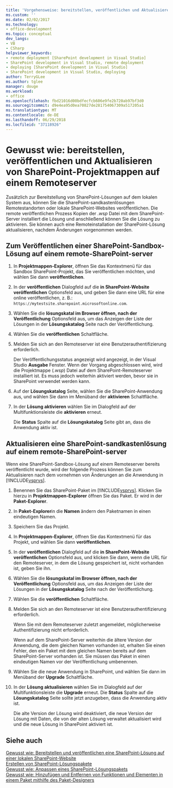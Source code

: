 ```yaml
---
title: 'Vorgehensweise: bereitstellen, veröffentlichen und Aktualisieren von SharePoint-Projektmappen auf einem Remoteserver | Microsoft-Dokumentation'
ms.custom: ''
ms.date: 02/02/2017
ms.technology:
- office-development
ms.topic: conceptual
dev_langs:
- VB
- CSharp
helpviewer_keywords:
- remote deployment [SharePoint development in Visual Studio]
- SharePoint development in Visual Studio, remote deployment
- deploying [SharePoint development in Visual Studio]
- SharePoint development in Visual Studio, deploying
author: TerryGLee
ms.author: tglee
manager: douge
ms.workload:
- office
ms.openlocfilehash: fbd21016d00bdfecfcb606e9fe2b720ab97bf3d0
ms.sourcegitcommit: d9e4ea95d0ea70827de281754067309a517205a1
ms.translationtype: MT
ms.contentlocale: de-DE
ms.lasthandoff: 06/29/2018
ms.locfileid: "37118926"
---
```

# <a name="how-to-deploy-publish-and-upgrade-sharepoint-solutions-on-a-remote-server"></a>Gewusst wie: bereitstellen, veröffentlichen und Aktualisieren von SharePoint-Projektmappen auf einem Remoteserver
  Zusätzlich zur Bereitstellung von SharePoint-Lösungen auf dem lokalen System aus, können Sie die SharePoint-sandkastenlösungen Remotestandorten oder lokale SharePoint-Websites veröffentlichen. Die remote veröffentlichen Prozess Kopien der *.wsp* Datei mit dem SharePoint-Server installiert die Lösung und anschließend können Sie die Lösung zu aktivieren. Sie können auch eine Remoteinstallation der SharePoint-Lösung aktualisieren, nachdem Änderungen vorgenommen werden.  
  
## <a name="to-publish-a-sandboxed-sharepoint-solution-to-a-remote-sharepoint-server"></a>Zum Veröffentlichen einer SharePoint-Sandbox-Lösung auf einem remote-SharePoint-server  
  
1.  In **Projektmappen-Explorer**, öffnen Sie das Kontextmenü für das Sandbox SharePoint-Projekt, das Sie veröffentlichen möchten, und wählen Sie dann **veröffentlichen**.  
  
2.  In der **veröffentlichen** Dialogfeld auf die **in SharePoint-Website veröffentlichen** Optionsfeld aus, und geben Sie dann eine URL für eine online veröffentlichen, z. B.: `https://mytestsite.sharepoint.microsoftonline.com`.  
  
3.  Wählen Sie die **lösungskatal im Browser öffnen, nach der Veröffentlichung** Optionsfeld aus, um das Anzeigen der Liste der Lösungen in der **Lösungskatalog** Seite nach der Veröffentlichung.  
  
4.  Wählen Sie die **veröffentlichen** Schaltfläche.  
  
5.  Melden Sie sich an den Remoteserver ist eine Benutzerauthentifizierung erforderlich.  
  
     Der Veröffentlichungsstatus angezeigt wird angezeigt, in der Visual Studio **Ausgabe** Fenster. Wenn der Vorgang abgeschlossen wird, wird die Projektmappe (*.wsp*) Datei auf dem SharePoint-Remoteserver installiert ist. Es muss jedoch weiterhin aktiviert werden, bevor sie in SharePoint verwendet werden kann.  
  
6.  Auf der **Lösungskatalog** Seite, wählen Sie die SharePoint-Anwendung aus, und wählen Sie dann im Menüband der **aktivieren** Schaltfläche.  
  
7.  In der **Lösung aktivieren** wählen Sie im Dialogfeld auf der Multifunktionsleiste die **aktivieren** erneut.  
  
     Die **Status** Spalte auf die **Lösungskatalog** Seite gibt an, dass die Anwendung aktiv ist.  
  
## <a name="to-upgrade-a-sandboxed-sharepoint-solution-on-a-remote-sharepoint-server"></a>Aktualisieren eine SharePoint-sandkastenlösung auf einem remote-SharePoint-server  
 Wenn eine SharePoint-Sandbox-Lösung auf einem Remoteserver bereits veröffentlicht wurde, wird der folgende Prozess können Sie zum Aktualisieren nach dem vornehmen von Änderungen an die Anwendung in [!INCLUDE[vsprvs](../sharepoint/includes/vsprvs-md.md)].  
  
1.  Benennen Sie das SharePoint-Paket im [!INCLUDE[vsprvs](../sharepoint/includes/vsprvs-md.md)]. Klicken Sie hierzu in **Projektmappen-Explorer** öffnen Sie das Paket. Er wird in der **Paket-Explorer**.  
  
2.  In **Paket-Explorer**in die **Namen** ändern den Paketnamen in einen eindeutigen Namen.  
  
3.  Speichern Sie das Projekt.  
  
4.  In **Projektmappen-Explorer**, öffnen Sie das Kontextmenü für das Projekt, und wählen Sie dann **veröffentlichen**.  
  
5.  In der **veröffentlichen** Dialogfeld auf die **in SharePoint-Website veröffentlichen** Optionsfeld aus, und klicken Sie dann, wenn die URL für den Remoteserver, in dem die Lösung gespeichert ist, nicht vorhanden ist, geben Sie ihn.  
  
6.  Wählen Sie die **lösungskatal im Browser öffnen, nach der Veröffentlichung** Optionsfeld aus, um das Anzeigen der Liste der Lösungen in der **Lösungskatalog** Seite nach der Veröffentlichung.  
  
7.  Wählen Sie die **veröffentlichen** Schaltfläche.  
  
8.  Melden Sie sich an den Remoteserver ist eine Benutzerauthentifizierung erforderlich.  
  
     Wenn Sie mit dem Remoteserver zuletzt angemeldet, möglicherweise Authentifizierung nicht erforderlich.  
  
     Wenn auf dem SharePoint-Server weiterhin die ältere Version der Anwendung, die dem gleichen Namen vorhanden ist, erhalten Sie einen Fehler, den ein Paket mit dem gleichen Namen bereits auf dem SharePoint-Server vorhanden ist. Sie müssen das Paket in einen eindeutigen Namen vor der Veröffentlichung umbenennen.  
  
9. Wählen Sie die neue Anwendung in SharePoint, und wählen Sie dann im Menüband der **Upgrade** Schaltfläche.  
  
10. In der **Lösung aktualisieren** wählen Sie im Dialogfeld auf der Multifunktionsleiste die **Upgrade** erneut. Die **Status** Spalte auf die **Lösungskatalog** Seite sollte jetzt anzugeben, dass die Anwendung aktiv ist.  
  
     Die alte Version der Lösung wird deaktiviert, die neue Version der Lösung mit Daten, die von der alten Lösung verwaltet aktualisiert wird und die neue Lösung in SharePoint aktiviert ist.  
  
## <a name="see-also"></a>Siehe auch
 [Gewusst wie: Bereitstellen und veröffentlichen eine SharePoint-Lösung auf einer lokalen SharePoint-Website](../sharepoint/how-to-deploy-and-publish-a-sharepoint-solution-to-a-local-sharepoint-site.md)   
 [Erstellen von SharePoint-Lösungspakete](../sharepoint/creating-sharepoint-solution-packages.md)   
 [Gewusst wie: Anpassen eines SharePoint-Lösungspakets](../sharepoint/how-to-customize-a-sharepoint-solution-package.md)   
 [Gewusst wie: Hinzufügen und Entfernen von Funktionen und Elementen in einem Paket mithilfe des Paket-Designers](../sharepoint/how-to-add-and-remove-features-and-items-to-a-package-by-using-the-package-designer.md)  
  
